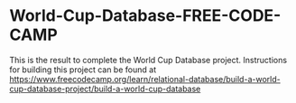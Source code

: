 # World-Cup-Database-FREE-CODE-CAMP
This is the result to complete the World Cup Database project. Instructions for building this project can be found at https://www.freecodecamp.org/learn/relational-database/build-a-world-cup-database-project/build-a-world-cup-database
